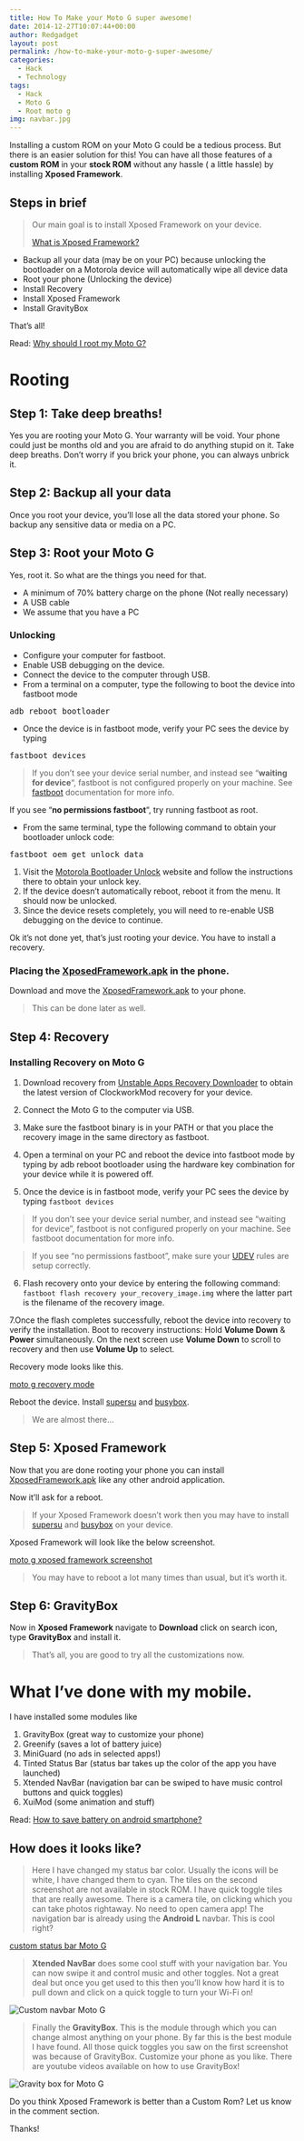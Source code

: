 ```yaml
---
title: How To Make your Moto G super awesome!
date: 2014-12-27T10:07:44+00:00
author: Redgadget
layout: post
permalink: /how-to-make-your-moto-g-super-awesome/
categories:
  - Hack
  - Technology
tags:
  - Hack
  - Moto G
  - Root moto g
img: navbar.jpg
---
```

Installing a custom ROM on your Moto G could be a tedious process. But there is an easier solution for this! You can have all those features of a **custom ROM** in your **stock ROM** without any hassle ( a little hassle) by installing **Xposed Framework**.


## <span id="Steps_in_brief">Steps in brief</span>

> Our main goal is to install Xposed Framework on your device.
> 
> [What is Xposed Framework?](http://www.xda-developers.com/android/android-basics-101-understanding-xposed-framework-xda-developer-tv/)

  * Backup all your data (may be on your PC) because unlocking the bootloader on a Motorola device will automatically wipe all device data
  * Root your phone (Unlocking the device)
  * Install Recovery
  * Install Xposed Framework
  * Install GravityBox

That&#8217;s all!

Read: <a href="http://redgadgets.com/why-should-i-root-my-moto-g/" target="_blank">Why should I root my Moto G?</a>

# <span id="Rooting">Rooting</span>

## <span id="Step_1_Take_deep_breaths">Step 1: Take deep breaths!</span>

Yes you are rooting your Moto G. Your warranty will be void. Your phone could just be months old and you are afraid to do anything stupid on it. Take deep breaths. Don&#8217;t worry if you brick your phone, you can always unbrick it.

## <span id="Step_2_Backup_all_your_data">Step 2: Backup all your data</span>

Once you root your device, you&#8217;ll lose all the data stored your phone. So backup any sensitive data or media on a PC.

## <span id="Step_3_Root_your_Moto_G">Step 3: Root your Moto G</span>

Yes, root it. So what are the things you need for that.

  * A minimum of 70% battery charge on the phone (Not really necessary)
  * A USB cable
  * We assume that you have a PC

### <span id="Unlocking">Unlocking</span>

  * Configure your computer for fastboot.
  * Enable USB debugging on the device.
  * Connect the device to the computer through USB.
  * From a terminal on a computer, type the following to boot the device into fastboot mode

<pre>adb reboot bootloader</pre>

  * Once the device is in fastboot mode, verify your PC sees the device by typing

<pre>fastboot devices</pre>

> If you don&#8217;t see your device serial number, and instead see &#8220;**waiting for device**&#8220;, fastboot is not configured properly on your machine. See [fastboot](http://forum.xda-developers.com/showthread.php?t=2277112) documentation for more info.

If you see &#8220;**no permissions fastboot**&#8220;, try running fastboot as root.

  * From the same terminal, type the following command to obtain your bootloader unlock code:

<pre>fastboot oem get_unlock_data
</pre>

  1. Visit the [Motorola Bootloader Unlock](https://motorola-global-portal.custhelp.com/app/standalone/bootloader/unlock-your-device-a/action/auth) website and follow the instructions there to obtain your unlock key.
  2. If the device doesn&#8217;t automatically reboot, reboot it from the menu. It should now be unlocked.
  3. Since the device resets completely, you will need to re-enable USB debugging on the device to continue.

Ok it&#8217;s not done yet, that&#8217;s just rooting your device. You have to install a recovery.

### <span id="Placing_the_XposedFrameworkapk_in_the_phone">Placing the <a href="http://repo.xposed.info/module/de.robv.android.xposed.installer">XposedFramework.apk</a> in the phone.</span>

Download and move the [XposedFramework.apk](http://dl.xposed.info/modules/de.robv.android.xposed.installer_v33_36570c.apk) to your phone.

> This can be done later as well.

## <span id="Step_4_Recovery">Step 4: Recovery</span>

### <span id="Installing_Recovery_on_Moto_G">Installing Recovery on Moto G</span>

  1. Download recovery from [Unstable Apps Recovery Downloader](http://builder.unstableapps.com/#/latest/clockworkmodrecovery/falcon) to obtain the latest version of ClockworkMod recovery for your device.
  2. Connect the Moto G to the computer via USB.
  3. Make sure the fastboot binary is in your PATH or that you place the recovery image in the same directory as fastboot.
  4. Open a terminal on your PC and reboot the device into fastboot mode by typing by adb reboot bootloader using the hardware key combination for your device while it is powered off.
    
  5. Once the device is in fastboot mode, verify your PC sees the device by typing ``fastboot devices``
            
> If you don&#8217;t see your device serial number, and instead see &#8220;waiting for device&#8221;, fastboot is not configured properly on your machine. See fastboot documentation for more info.
  
> If you see &#8220;no permissions fastboot&#8221;, make sure your [UDEV](http://developer.android.com/tools/device.html) rules are setup correctly.
    
  6. Flash recovery onto your device by entering the following command: ``fastboot flash recovery your_recovery_image.img``
    where the latter part is the filename of the recovery image.
        
 7.Once the flash completes successfully, reboot the device into recovery to verify the installation. Boot to recovery instructions: Hold **Volume Down** & **Power** simultaneously. On the next screen use **Volume Down** to scroll to recovery and then use **Volume Up** to select.
        
Recovery mode looks like this.
  
[moto g recovery mode](/images/recovery.jpg)
        
Reboot the device. Install [supersu](https://play.google.com/store/apps/details?id=eu.chainfire.supersu&hl=en) and [busybox](https://play.google.com/store/apps/details?id=stericson.busybox&hl=en).
        
> We are almost there&#8230;
        
## <span id="Step_5_Xposed_Framework">Step 5: Xposed Framework</span>
        
Now that you are done rooting your phone you can install [XposedFramework.apk](http://dl.xposed.info/modules/de.robv.android.xposed.installer_v33_36570c.apk) like any other android application.
  
Now it&#8217;ll ask for a reboot.
        
> If your Xposed Framework doesn&#8217;t work then you may have to install [supersu](https://play.google.com/store/apps/details?id=eu.chainfire.supersu&hl=en) and [busybox](https://play.google.com/store/apps/details?id=stericson.busybox&hl=en) on your device.
        
Xposed Framework will look like the below screenshot.
  
[moto g xposed framework screenshot](/images/xposed.jpg)
        
> You may have to reboot a lot many times than usual, but it&#8217;s worth it.
        
## <span id="Step_6_GravityBox">Step 6: GravityBox</span>
        
Now in **Xposed Framework** navigate to **Download** click on search icon, type **GravityBox** and install it.
        
> That&#8217;s all, you are good to try all the customizations now.
        
# <span id="What_I8217ve_done_with_my_mobile">What I&#8217;ve done with my mobile.</span>
        
I have installed some modules like
        
  1. GravityBox (great way to customize your phone)
  2. Greenify (saves a lot of battery juice)
  3. MiniGuard (no ads in selected apps!)
  4. Tinted Status Bar (status bar takes up the color of the app you have launched)
  5. Xtended NavBar (navigation bar can be swiped to have music control buttons and quick toggles)
  6. XuiMod (some animation and stuff)

Read: <a href="http://redgadgets.com/save-battery-android-smartphone/" target="_blank">How to save battery on android smartphone?</a>

## <span id="How_does_it_looks_like">How does it looks like?</span>

> Here I have changed my status bar color. Usually the icons will be white, I have changed them to cyan. The tiles on the second screenshot are not available in stock ROM. I have quick toggle tiles that are really awesome. There is a camera tile, on clicking which you can take photos rightaway. No need to open camera app! The navigation bar is already using the **Android L** navbar. This is cool right?

[custom status bar Moto G](/images/statusbar.jpg)

> **Xtended NavBar** does some cool stuff with your navigation bar. You can now swipe it and control music and other toggles. Not a great deal but once you get used to this then you&#8217;ll know how hard it is to pull down and click on a quick toggle to turn your Wi-Fi on!

![Custom navbar Moto G](/images/navbar.jpg)

> Finally the **GravityBox**. This is the module through which you can change almost anything on your phone. By far this is the best module I have found. All those quick toggles you saw on the first screenshot was because of GravityBox. Customize your phone as you like. There are youtube videos available on how to use GravityBox!

![Gravity box for Moto G](/images/gravitybox.png)

Do you think Xposed Framework is better than a Custom Rom? Let us know in the comment section.

Thanks!